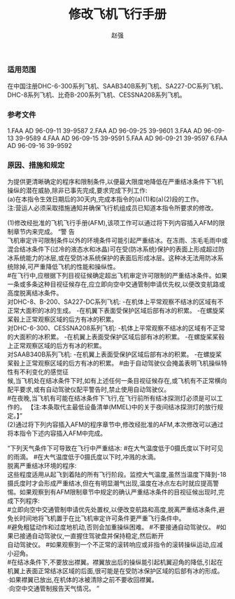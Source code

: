 ﻿---
amendno: 39-1651  
cadno: CAD1996-MULT-18  
title: 修改飞机飞行手册  
publishdate: 1996-06-12  
effdate: 1996-06-22  
acmodels: ["DHC-6","SAAB340B","SA227","DHC-8","B-200","CESSNA208"]  
tags: []  
engs: []  
pns: []  
mfrs: ["DH","SAAB","CESSNA","BEECH","仙童"]  
admins: 民航总局  
author: 赵强  
---
  
### 适用范围  
在中国注册DHC-6-300系列飞机、SAAB340B系列飞机、SA227-DC系列飞机、DHC-8系列飞机、比奇B-200系列飞机、CESSNA208系列飞机。  
  
<!--more-->  
### 参考文件  
  1.FAA AD 96-09-11 39-9587     2.FAA AD 96-09-25 39-9601     3.FAA AD 96-09-13 39-9589     4.FAA AD 96-09-15 39-9591     5.FAA AD 96-09-21 39-9597     6.FAA AD 96-09-16 39-9592   
  
### 原因、措施和规定  

  为提供更清晰确定的程序和限制条件,以便最大限度地降低在严重结冰条件下飞机操纵的潜在威胁,除非已事先完成,要求完成下列工作:  
  (a)在本指令生效日期后的30天内,完成本指令的(a)(1)和(a)(2)段的工作。  
注:营运人必须采取措施通知并确保飞行机组成员已知道本指令所要求的修改。  
  
  (1)修改经批准的飞机飞行手册(AFM),该项工作可以通过将下列内容插入AFM的限制章节内来完成。 “警 告  
  飞机审定许可限制条件以外的环境条件可能引起严重结冰。在冻雨、冻毛毛雨中或混合结冰条件下(过冷的液态水和冰晶)可在受(防冰系统)保护的表面上形成超过防冰系统能力的冰层,或在受防冰系统保护的表面后形成冰层。这种冰无法用防冰系统除掉,可严重降低飞机的性能和操纵性。  
  #在飞行中,应根据下列目视征候确定超出飞机审定许可限制的严重结冰条件。如果一条或多条这种目视征候存在,应立即向空中交通管制申请优先权,以便改变航路或高度脱离结冰条件。  
  对DHC-8、B-200、SA227-DC系列飞机:     -在机体上平常观察不结冰的区域有不正常大面积的冰的生成。 -在机翼下表面受保护区域后部有冰的积累。 -在螺旋桨桨毂上正常观察区域的后方有冰的积累。  
对DHC-6-300、CESSNA208系列飞机:     -机体上平常观察不结冰的区域有不正常的大面积的冰积累。 -在机翼上表面受保护区域后部有冰的积累。 -在螺旋桨桨毂上正常观察区域的后方有冰的积累。  
  对SAAB340B系列飞机: -在机翼上表面受保护区域后部有冰的积累。 -在螺旋桨桨毂上正常观察区域的后方有冰的积累。     #由于自动驾驶仪会掩盖表明飞机操纵特性有不利变化的感觉征  
候,当飞机处在结冰条件下时,如有上述任何一条目视征候存在,或飞机有不正常横向配平要求,或有自动驾驶仪配平警告时,禁止使用自动驾驶仪。  
  #在夜晚,当飞机有可能在结冰条件下飞行,在飞行前所有结冰探测灯必须是可以工作的。     【注:本条取代主最低设备清单(MMEL)中的关于夜间结冰探测灯的放行规定。】”  
 (2)通过将下列内容插入AFM的程序章节中,修改经批准的AFM,本次修改可以通过将本指令下述内容插入AFM中完成。  
  
“下列天气条件下可导致在飞行中严重结冰: #在大气温度低于0摄氏度以下时可见的雨滴。 #在大气温度低于0摄氏度以下时,冲溅的水滴。  
脱离严重结冰环境的程序:  
  这些程度适用从起飞到着陆的所有飞行阶段。监控大气温度,虽然当温度下降到-18摄氏度时才会形成严重结冰,但在有明显潮气出现,温度在冰点左右时就应提高警惕。如果观察到有AFM限制章节中规定的确认严重结冰条件的目视征候出现时,完成下列程序:  
  #立即向空中交通管制申请优先处置权,以便改变航路和高度,脱离严重结冰条件,避免长时间地将飞机置于在比飞机审定许可条件更严重飞行条件中。  
  #避免粗猛动作和过度地机动,否则会加重操纵困难。 #不要接通自动驾驶仪。     #如果已接通自动驾驶仪,一直握住驾驶盘并保持稳定,然后断开  
自动驾驶仪。     #如果观察到一个不正常的滚转响应或非指令的滚转操纵运动,应减小迎角。  
  #在结冰条件下,不要放出襟翼。襟翼放出后的操纵能引起机翼迎角的降低,引起在机翼上表面正常结冰区域的后面,很可能是在受防冰保护区域的后部有冰的形成。  
  ·如果襟翼已放出,在机体的冰被清除之前不要收回襟翼。  
  ·向空中交通管制报告天气情况。 ”  
  
